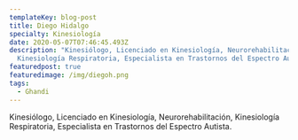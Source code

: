 ```yaml
---
templateKey: blog-post
title: Diego Hidalgo
specialty: Kinesiología
date: 2020-05-07T07:46:45.493Z
description: "Kinesiólogo, Licenciado en Kinesiología, Neurorehabilitación,
  Kinesiología Respiratoria, Especialista en Trastornos del Espectro Autista. "
featuredpost: true
featuredimage: /img/diegoh.png
tags:
  - Ghandi
---
```

Kinesiólogo, Licenciado en Kinesiología, Neurorehabilitación, Kinesiología Respiratoria, Especialista en Trastornos del Espectro Autista.
